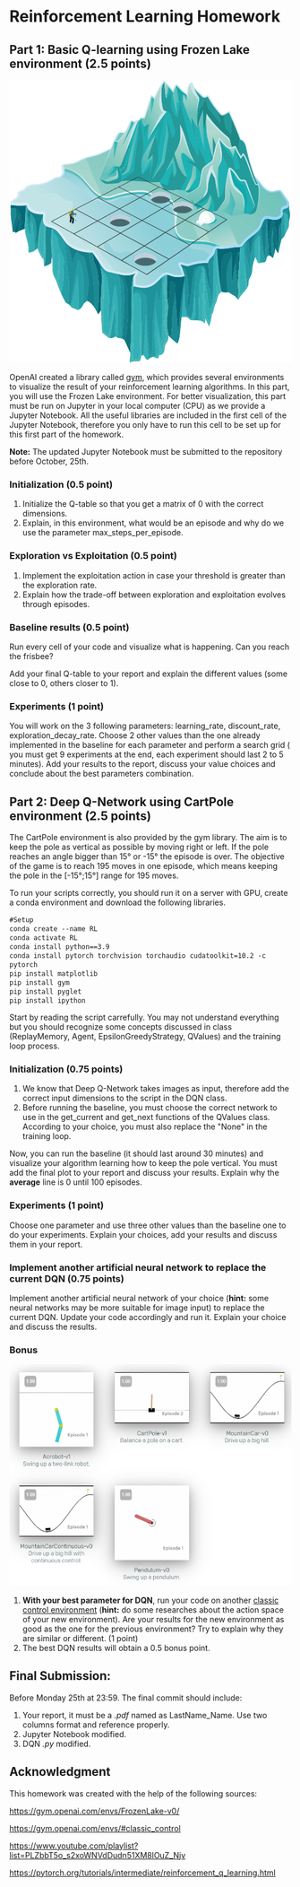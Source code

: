 # Reinforcement Learning Homework

## Part 1: Basic Q-learning using Frozen Lake environment (2.5 points)

![frozen_lake](frozen_lake.png)

OpenAI created a library called [gym](https://gym.openai.com/envs/#classic_control), which provides several environments to visualize the result of your reinforcement learning algorithms. In this part, you will use the Frozen Lake environment. For better visualization, this part must be run on Jupyter in your local computer (CPU) as we provide a Jupyter Notebook. All the useful libraries are included in the first cell of the Jupyter Notebook, therefore you only have to run this cell to be set up for this first part of the homework. 

**Note:** The updated Jupyter Notebook must be submitted to the repository before October, 25th. 

### Initialization (0.5 point)

  1) Initialize the Q-table so that you get a matrix of 0 with the correct dimensions.
  2) Explain, in this environment, what would be an episode and why do we use the parameter max_steps_per_episode. 

### Exploration vs Exploitation (0.5 point)

  1) Implement the exploitation action in case your threshold is greater than the exploration rate. 
  2) Explain how the trade-off between exploration and exploitation evolves through episodes. 

### Baseline results (0.5 point)

Run every cell of your code and visualize what is happening. Can you reach the frisbee? 

Add your final Q-table to your report and explain the different values (some close to 0, others closer to 1).

### Experiments (1 point)

You will work on the 3 following parameters: learning_rate, discount_rate, exploration_decay_rate. Choose 2 other values than the one already implemented in the baseline for each parameter and perform a search grid ( you must get 9 experiments at the end, each experiment should last 2 to 5 minutes). Add your results to the report, discuss your value choices and conclude about the best parameters combination. 

## Part 2: Deep Q-Network using CartPole environment (2.5 points)

The CartPole environment is also provided by the gym library. The aim is to keep the pole as vertical as possible by moving right or left. If the pole reaches an angle bigger than 15° or -15° the episode is over. The objective of the game is to reach 195 moves in one episode, which means keeping the pole in the [-15°;15°] range for 195 moves. 

To run your scripts correctly, you should run it on a server with GPU, create a conda environment and download the following libraries. 

    #Setup
    conda create --name RL
    conda activate RL
    conda install python==3.9
    conda install pytorch torchvision torchaudio cudatoolkit=10.2 -c pytorch
    pip install matplotlib
    pip install gym
    pip install pyglet
    pip install ipython
    
Start by reading the script carrefully. You may not understand everything but you should recognize some concepts discussed in class (ReplayMemory, Agent, EpsilonGreedyStrategy, QValues) and the training loop process. 

### Initialization (0.75 points)

  1) We know that Deep Q-Network takes images as input, therefore add the correct input dimensions to the script in the DQN class. 
  2) Before running the baseline, you must choose the correct network to use in the get_current and get_next functions of the QValues class. According to your choice, you must also replace the "None" in the training loop. 

Now, you can run the baseline (it should last around 30 minutes) and visualize your algorithm learning how to keep the pole vertical. You must add the final plot to your report and discuss your results. Explain why the **average** line is 0 until 100 episodes. 

### Experiments (1 point)

Choose one parameter and use three other values than the baseline one to do your experiments. Explain your choices, add your results and discuss them in your report. 

### Implement another artificial neural network to replace the current DQN (0.75 points)

Implement another artificial neural network of your choice (**hint:** some neural networks may be more suitable for image input) to replace the current DQN. Update your code accordingly and run it. Explain your choice and discuss the results.

### Bonus 

![environments](environments.PNG)

  1) **With your best parameter for DQN**, run your code on another [classic control environment](https://gym.openai.com/envs/#classic_control) (**hint:** do some researches about the action space of your new environment). Are your results for the new environment as good as the one for the previous environment? Try to explain why they are similar or different. (1 point)
  2) The best DQN results will obtain a 0.5 bonus point.

## Final Submission:

Before Monday 25th at 23:59. The final commit should include:

  1) Your report, it must be a *.pdf* named as LastName_Name. Use two columns format and reference properly. 
  2) Jupyter Notebook modified.
  3) DQN *.py* modified. 

## Acknowledgment

This homework was created with the help of the following sources:

https://gym.openai.com/envs/FrozenLake-v0/

https://gym.openai.com/envs/#classic_control

https://www.youtube.com/playlist?list=PLZbbT5o_s2xoWNVdDudn51XM8lOuZ_Njv

https://pytorch.org/tutorials/intermediate/reinforcement_q_learning.html


